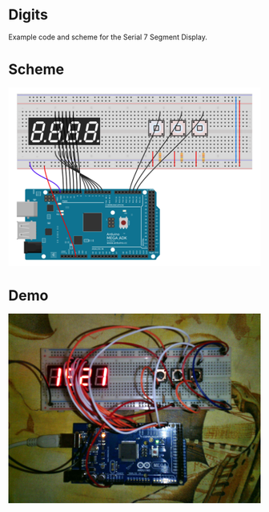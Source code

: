 # Digits #
Example code and scheme for the Serial 7 Segment Display.
# Scheme #
![Scheme](https://raw.githubusercontent.com/mishantrop/digits/master/scheme.png)
# Demo #
![Demo](https://raw.githubusercontent.com/mishantrop/digits/master/demo.jpg)